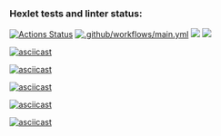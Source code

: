 ### Hexlet tests and linter status:
[![Actions Status](https://github.com/NowUKnow1/java-project-71/workflows/hexlet-check/badge.svg)](https://github.com/NowUKnow1/java-project-71/actions)
[![.github/workflows/main.yml](https://github.com/NowUKnow1/java-project-71/actions/workflows/main.yml/badge.svg)](https://github.com/NowUKnow1/java-project-71/actions/workflows/main.yml)
<a href="https://codeclimate.com/github/NowUKnow1/java-project-71/maintainability"><img src="https://api.codeclimate.com/v1/badges/9f7c0e91b893e78f6275/maintainability" /></a>
<a href="https://codeclimate.com/github/NowUKnow1/java-project-71/test_coverage"><img src="https://api.codeclimate.com/v1/badges/9f7c0e91b893e78f6275/test_coverage" /></a>

[![asciicast](https://asciinema.org/a/CpAIqB2gi3edJapKQQJ0Rm0na.svg)](https://asciinema.org/a/CpAIqB2gi3edJapKQQJ0Rm0na)

[![asciicast](https://asciinema.org/a/CpAIqB2gi3edJapKQQJ0Rm0na.svg)](https://asciinema.org/a/CpAIqB2gi3edJapKQQJ0Rm0na)

[![asciicast](https://asciinema.org/a/4jpXAZlJEQYWS2UKIfpVAMAAQ.svg)](https://asciinema.org/a/4jpXAZlJEQYWS2UKIfpVAMAAQ)

[![asciicast](https://asciinema.org/a/t0vSwUSpcRiUe39IbKJkUmIJO.svg)](https://asciinema.org/a/t0vSwUSpcRiUe39IbKJkUmIJO)

[![asciicast](https://asciinema.org/a/osJD19XEBMQoyPLIvMAb3rhXL.svg)](https://asciinema.org/a/osJD19XEBMQoyPLIvMAb3rhXL)
